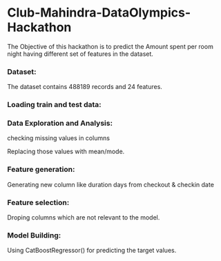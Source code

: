 # Club-Mahindra-DataOlympics-Hackathon
The Objective of this hackathon is to predict the Amount spent per room night having different set of features in the dataset.

<h3>Dataset:</h3>
<p>The dataset contains 488189 records and 24 features.

<h3>Loading train and test data:</h3>

<h3>Data Exploration and Analysis:</h3>
<p> checking missing values in columns
<p> Replacing those values with mean/mode.

 <h3>Feature generation:</h3>
 <p>Generating new column like duration days from checkout & checkin date
  
  <h3>Feature selection:</h3>
  <p>Droping columns which are not relevant to the model.
  
  <h3>Model Building:</h3>
  <p> Using CatBoostRegressor() for predicting the target values.


